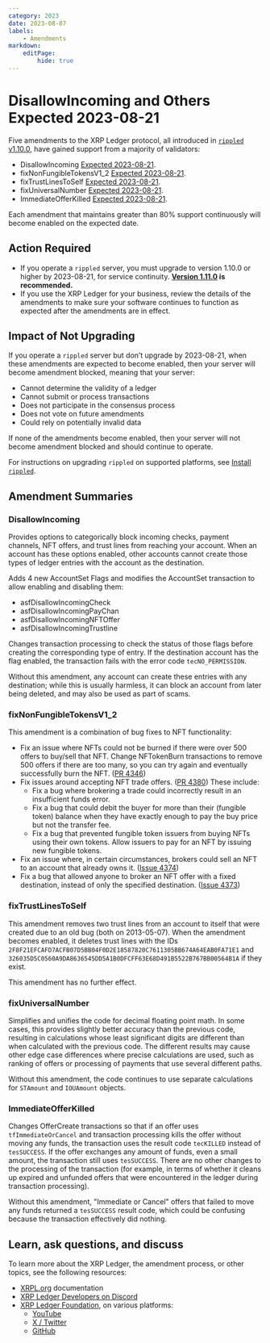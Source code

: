 ```yaml
---
category: 2023
date: 2023-08-07
labels:
    - Amendments
markdown:
    editPage:
        hide: true
---
```

# DisallowIncoming and Others Expected 2023-08-21

Five amendments to the XRP Ledger protocol, all introduced in [`rippled` v1.10.0](https://github.com/ripple/rippled/releases/tag/1.10.0), have gained support from a majority of validators:

- DisallowIncoming [Expected 2023-08-21](https://livenet.xrpl.org/transactions/0233A777FBE622D7168BF6471F26348068FFAA71998988E04F14C68FE681A243).
- fixNonFungibleTokensV1_2 [Expected 2023-08-21](https://livenet.xrpl.org/transactions/DF62EBD98507C1BEBC9DE3F893BB5FC1FC7CBA519A6D5AC8D9B31A0484F1E91B).
- fixTrustLinesToSelf [Expected 2023-08-21](https://livenet.xrpl.org/transactions/24BA5B9EFE6235868B701E57D2E2DF7A6043FA5EFD1A1F8685A29F99E9D9A106).
- fixUniversalNumber [Expected 2023-08-21](https://livenet.xrpl.org/transactions/2D6414605922894483E52513A244A1DC0F86ECB958A395F0902FF9AA6595682F).
- ImmediateOfferKilled [Expected 2023-08-21](https://livenet.xrpl.org/transactions/9D63D5C4216AA36FC17995982DBB1ADE203F39F2A2BE414E1BA708E5E7D0F467).

Each amendment that maintains greater than 80% support continuously will become enabled on the expected date.

<!-- BREAK -->

## Action Required

- If you operate a `rippled` server, you must upgrade to version 1.10.0 or higher by 2023-08-21, for service continuity. **[Version 1.11.0](https://xrpl.org/blog/2023/rippled-1.11.0.html) is recommended.**
- If you use the XRP Ledger for your business, review the details of the amendments to make sure your software continues to function as expected after the amendments are in effect.

## Impact of Not Upgrading

If you operate a `rippled` server but don’t upgrade by 2023-08-21, when these amendments are expected to become enabled, then your server will become amendment blocked, meaning that your server:

* Cannot determine the validity of a ledger
* Cannot submit or process transactions
* Does not participate in the consensus process
* Does not vote on future amendments
* Could rely on potentially invalid data

If none of the amendments become enabled, then your server will not become amendment blocked and should continue to operate.

For instructions on upgrading `rippled` on supported platforms, see [Install `rippled`](https://xrpl.org/install-rippled.html).


## Amendment Summaries

### DisallowIncoming

Provides options to categorically block incoming checks, payment channels, NFT offers, and trust lines from reaching your account. When an account has these options enabled, other accounts cannot create those types of ledger entries with the account as the destination.

Adds 4 new AccountSet Flags and modifies the AccountSet transaction to allow enabling and disabling them:

- asfDisallowIncomingCheck
- asfDisallowIncomingPayChan
- asfDisallowIncomingNFTOffer
- asfDisallowIncomingTrustline

Changes transaction processing to check the status of those flags before creating the corresponding type of entry. If the destination account has the flag enabled, the transaction fails with the error code `tecNO_PERMISSION`.

Without this amendment, any account can create these entries with any destination; while this is usually harmless, it can block an account from later being deleted, and may also be used as part of scams.

### fixNonFungibleTokensV1_2

This amendment is a combination of bug fixes to NFT functionality:

- Fix an issue where NFTs could not be burned if there were over 500 offers to buy/sell that NFT. Change NFTokenBurn transactions to remove 500 offers if there are too many, so you can try again and eventually successfully burn the NFT. ([PR 4346](https://github.com/XRPLF/rippled/pull/4346))
- Fix issues around accepting NFT trade offers. ([PR 4380](https://github.com/XRPLF/rippled/pull/4380)) These include:
    - Fix a bug where brokering a trade could incorrectly result in an insufficient funds error.
    - Fix a bug that could debit the buyer for more than their (fungible token) balance when they have exactly enough to pay the buy price but not the transfer fee.
    - Fix a bug that prevented fungible token issuers from buying NFTs using their own tokens. Allow issuers to pay for an NFT by issuing new fungible tokens.
- Fix an issue where, in certain circumstances, brokers could sell an NFT to an account that already owns it. ([Issue 4374](https://github.com/XRPLF/rippled/issues/4374))
- Fix a bug that allowed anyone to broker an NFT offer with a fixed destination, instead of only the specified destination. ([Issue 4373](https://github.com/XRPLF/rippled/issues/4373))


### fixTrustLinesToSelf

This amendment removes two trust lines from an account to itself that were created due to an old bug (both on 2013-05-07). When the amendment becomes enabled, it deletes trust lines with the IDs `2F8F21EFCAFD7ACFB07D5BB04F0D2E18587820C7611305BB674A64EAB0FA71E1` and `326035D5C0560A9DA8636545DD5A1B0DFCFF63E68D491B5522B767BB00564B1A` if they exist.

This amendment has no further effect.

### fixUniversalNumber

Simplifies and unifies the code for decimal floating point math. In some cases, this provides slightly better accuracy than the previous code, resulting in calculations whose least significant digits are different than when calculated with the previous code. The different results may cause other edge case differences where precise calculations are used, such as ranking of offers or processing of payments that use several different paths.

Without this amendment, the code continues to use separate calculations for `STAmount` and `IOUAmount` objects.

### ImmediateOfferKilled

Changes OfferCreate transactions so that if an offer uses `tfImmediateOrCancel` and transaction processing kills the offer without moving any funds, the transaction uses the result code `tecKILLED` instead of `tesSUCCESS`. If the offer exchanges any amount of funds, even a small amount, the transaction still uses `tesSUCCESS`. There are no other changes to the processing of the transaction (for example, in terms of whether it cleans up expired and unfunded offers that were encountered in the ledger during transaction processing).

Without this amendment, "Immediate or Cancel" offers that failed to move any funds returned a `tesSUCCESS` result code, which could be confusing because the transaction effectively did nothing.

## Learn, ask questions, and discuss

To learn more about the XRP Ledger, the amendment process, or other topics, see the following resources:

- [XRPL.org](https://xrpl.org) documentation
- [XRP Ledger Developers on Discord](https://xrpldevs.org/)
- [XRP Ledger Foundation](https://foundation.xrpl.org/), on various platforms:
    - [YouTube](https://www.youtube.com/channel/UC6zTJdNCBI-TKMt5ubNc_Gg)
    - [X / Twitter](https://twitter.com/XRPLF/)
    - [GitHub](https://github.com/XRPLF/)
